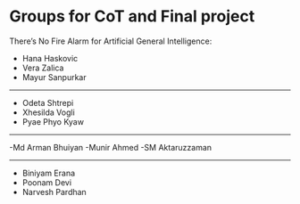 # Groups for CoT and Final project

There’s No Fire Alarm for Artificial General Intelligence:
- Hana Haskovic
- Vera Zalica
- Mayur Sanpurkar

---

- Odeta Shtrepi
- Xhesilda Vogli
- Pyae Phyo Kyaw

---

-Md Arman Bhuiyan
-Munir Ahmed
-SM Aktaruzzaman

---

- Biniyam Erana
- Poonam Devi
- Narvesh Pardhan

